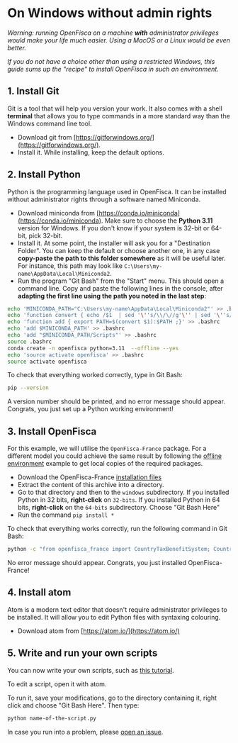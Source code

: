 # On Windows without admin rights

_Warning: running OpenFisca on a machine **with** administrator privileges would make your life much easier. Using a MacOS or a Linux would be even better._

_If you do not have a choice other than using a restricted Windows, this guide sums up the "recipe" to install OpenFisca in such an environment._

## 1. Install Git

Git is a tool that will help you version your work. It also comes with a shell **terminal** that allows you to type commands in a more standard way than the Windows command line tool.

- Download git from [https://gitforwindows.org/](https://gitforwindows.org/).
- Install it. While installing, keep the default options.

## 2. Install Python

Python is the programming language used in OpenFisca. It can be installed without administrator rights through a software named Miniconda.

- Download miniconda from [https://conda.io/miniconda](https://conda.io/miniconda). Make sure to choose the **Python 3.11** version for Windows. If you don't know if your system is 32-bit or 64-bit, pick 32-bit.
- Install it. At some point, the installer will ask you for a "Destination Folder". You can keep the default or choose another one, in any case **copy-paste the path to this folder somewhere** as it will be useful later. For instance, this path may look like `C:\Users\my-name\AppData\Local\Miniconda2`.
- Run the program "Git Bash" from the "Start" menu. This should open a command line. Copy and paste the following lines in the console, after **adapting the first line using the path you noted in the last step**:

```sh
echo 'MINICONDA_PATH="C:\Users\my-name\AppData\Local\Miniconda2"' >> .bashrc
echo 'function convert { echo /$1  | sed '\''s/\\/\//g'\'' | sed '\''s/://'\'' ; }' >> .bashrc
echo 'function add { export PATH=$(convert $1):$PATH ;}' >> .bashrc
echo 'add $MINICONDA_PATH' >> .bashrc
echo 'add "$MINICONDA_PATH/Scripts"' >> .bashrc
source .bashrc
conda create -n openfisca python=3.11  --offline --yes
echo 'source activate openfisca' >> .bashrc
source activate openfisca
```

To check that everything worked correctly, type in Git Bash:

```sh
pip --version
```

A version number should be printed, and no error message should appear. Congrats, you just set up a Python working environment!

## 3. Install OpenFisca

For this example, we will utilise the `OpenFisca-France` package. For a different model you could achieve the same result by following the [offline environment](offline-environment) example to get local copies of the required packages.

- Download the OpenFisca-France [installation files](https://github.com/openfisca/openfisca-france-offline/archive/master.zip)
- Extract the content of this archive into a directory.
- Go to that directory and then to the `windows` subdirectory. If you installed Python in 32 bits, **right-click** on `32-bits`. If you installed Python in 64 bits, **right-click** on the `64-bits` subdirectory. Choose "Git Bash Here"
- Run the command `pip install *`

To check that everything works correctly, run the following command in Git Bash:

```sh
python -c "from openfisca_france import CountryTaxBenefitSystem; CountryTaxBenefitSystem()"
```

No error message should appear. Congrats, you just installed OpenFisca-France!

## 4. Install atom

Atom is a modern text editor that doesn't require administrator privileges to be installed. It will allow you to edit Python files with syntaxing colouring.

- Download atom from [https://atom.io/](https://atom.io/)

## 5. Write and run your own scripts

You can now write your own scripts, such as [this tutorial](https://raw.githubusercontent.com/Anna-Livia/formation-OF/master/calculer_param_reforme.py).

To edit a script, open it with atom.

To run it, save your modifications, go to the directory containing it, right click and choose "Git Bash Here". Then type:

```sh
python name-of-the-script.py
```

In case you run into a problem, please [open an issue](https://github.com/openfisca/openfisca-core/issues/new).
